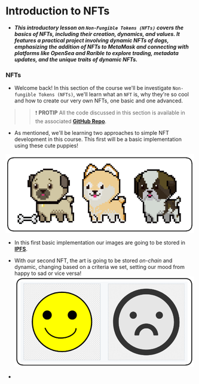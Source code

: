 # Introduction to NFTs
- ***This introductory lesson on `Non-Fungible Tokens (NFTs)` covers the basics of NFTs, including their creation, dynamics, and values. It features a practical project involving dynamic NFTs of dogs, emphasizing the addition of NFTs to MetaMask and connecting with platforms like OpenSea and Rarible to explore trading, metadata updates, and the unique traits of dynamic NFTs.***

### NFTs
- Welcome back! In this section of the course we'll be investigate `Non-fungible Tokens (NFTs)`, we'll learn what an `NFT` is, why they're so cool and how to create our very own NFTs, one basic and one advanced.

>> ❗ **PROTIP** All the code discussed in this section is available in the associated **[GitHub Repo](https://github.com/Cyfrin/foundry-nft-cu)**.

- As mentioned, we'll be learning two approaches to simple NFT development in this course. This first will be a basic implementation using these cute puppies!

![alt text](Images/image.png)

- In this first basic implementation our images are going to be stored in **[IPFS](https://ipfs.tech/)**.
- With our second NFT, the art is going to be stored _on-chain_ and dynamic, changing based on a criteria we set, setting our mood from happy to sad or vice versa!
![alt text](<Images/image copy.png>)

- 